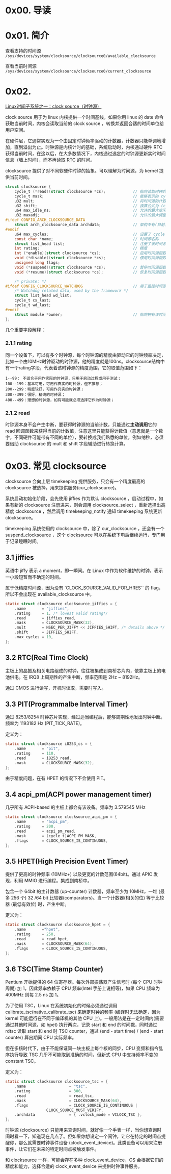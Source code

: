 # 0x00. 导读

# 0x01. 简介

查看支持的时间源  
`/sys/devices/system/clocksource/clocksource0/available_clocksource`

查看当前时间源  
`/sys/devices/system/clocksource/clocksource0/current_clocksource`

# 0x02. 

[Linux时间子系统之一：clock source（时钟源）](https://abcdxyzk.github.io/blog/2017/07/23/kernel-clock-1/)




clock source 用于为 linux 内核提供一个时间基线，如果你用 linux 的 date 命令获取当前时间，内核会读取当前的 clock source ，转换并返回合适的时间单位给用户空间。

在硬件层，它通常实现为一个由固定时钟频率驱动的计数器，计数器只能单调地增加，直到溢出为止。时钟源是内核计时的基础，系统启动时，内核通过硬件 RTC 获得当前时间，在这以后，在大多数情况下，内核通过选定的时钟源更新实时时间信息（墙上时间），而不再读取 RTC 的时间。

clocksource 提供了对不同软硬件时钟的抽象。可以理解为时间源，为 kernel 提供当前时间。

```c
struct clocksource {
    cycle_t (*read)(struct clocksource *cs);            // 指向读取时钟的函数
    cycle_t mask;                                       // 能够表示的 cycle 上限，通常是 32/64 位的全 f，做与操作可以避免对 overflow 进行专门处理
    u32 mult;                                           // 将时间源的计数单位 (cycle_t) 转换为 ns
    u32 shift;                                          // 换算公式为 (cycles * mult) >> shift
    u64 max_idle_ns;                                    // 允许的最大空闲时间，单位 ns。当设置 CONFIG_NO_HZ 时，使用动态 tick，不限制 kernel 的睡眠时间，需要进行限制
    u32 maxadj;                                         // 允许的最大调整值，避免转换时 overflow
#ifdef CONFIG_ARCH_CLOCKSOURCE_DATA
    struct arch_clocksource_data archdata;              // 架构专有(目前只有 x86 和 ia64)。
#endif
    u64 max_cycles;                                     // 设置了 cycle 上限，避免换算时溢出
    const char *name;                                   // 时间源名称
    struct list_head list;                              // 注册了该时间源?
    int rating;                                         // 精度
    int (*enable)(struct clocksource *cs);              // 启用时间源函数
    void (*disable)(struct clocksource *cs);            // 停用时间源函数
    unsigned long flags;
    void (*suspend)(struct clocksource *cs);            // 暂停时间源函数
    void (*resume)(struct clocksource *cs);             // 恢复时间源函数

    /* private: */
#ifdef CONFIG_CLOCKSOURCE_WATCHDOG                      // 用于监控时间源，校验时间是否准确
    /* Watchdog related data, used by the framework */
    struct list_head wd_list;
    cycle_t cs_last;
    cycle_t wd_last;
#endif
    struct module *owner;                               // 指向拥有该时间源的内核模块
}; 
```

几个重要字段解释：

### 2.1.1 rating

同一个设备下，可以有多个时钟源，每个时钟源的精度由驱动它的时钟频率决定，比如一个由10MHz时钟驱动的时钟源，他的精度就是100ns。clocksource结构中有一个rating字段，代表着该时钟源的精度范围，它的取值范围如下：
```
1--99： 不适合于用作实际的时钟源，只用于启动过程或用于测试；
100--199：基本可用，可用作真实的时钟源，但不推荐；
200--299：精度较好，可用作真实的时钟源；
300--399：很好，精确的时钟源；
400--499：理想的时钟源，如有可能就必须选择它作为时钟源；
```

### 2.1.2 read

时钟源本身不会产生中断，要获得时钟源的当前计数，只能通过**主动调用**它的 read 回调函数来获得当前的计数值，注意这里只能获得计数值（意思就是一个数字，不同硬件可能带有不同的单位），要转换成我们熟悉的单位，例如纳秒，必须要借助 clocksource 的 mult 和 shift 字段辅助进行转换计算。

# 0x03. 常见 clocksource

clocksource 会向上层 timekeeping 提供服务，只会有一个精度最高的 clocksource 被选择，用来提供服务(cur_clocksource)。

系统启动初始化阶段，会先使用 jiffies 作为默认 clocksource ，启动过程中，如果有新的 clocksource 注册进来，则会调用 clocksource_select ，重新选择出高精度 clocksource ，然后调用 timekeeping_notify 通知 timekeeping 系统更新 clocksource。

timekeeping 系统使用的 clocksource 中，除了 cur_clocksource ，还会有一个 suspend_clocksource ，这个 clocksource 可以在系统下电后继续运行，专门用于记录睡眠时间。

## 3.1 jiffies

英语中 jiffy 表示 a moment，即一瞬间。在 Linux 中作为软件维护的时钟。表示一小段短暂而不确定的时间。

属于低精度时间源，因为没有 `CLOCK_SOURCE_VALID_FOR_HRES`` 的 flag，所以不会出现在 available_clocksource 中。

```c
static struct clocksource clocksource_jiffies = {
    .name       = "jiffies",
    .rating     = 1, /* lowest valid rating*/                               // 优先级最低
    .read       = jiffies_read,                                             // 读时返回 jiffies
    .mask       = CLOCKSOURCE_MASK(32),
    .mult       = NSEC_PER_JIFFY << JIFFIES_SHIFT, /* details above */
    .shift      = JIFFIES_SHIFT,                                            // NSEC_PER_JIFFY 和 JIFFIES_SHIFT 由 CONFIG_HZ 决定
    .max_cycles = 10,
};
```

## 3.2 RTC(Real Time Clock)

主板上的晶振及相关电路组成的时钟，往往被集成到南桥芯片内，依靠主板上的电池供电。在 IRQ8 上周期性的产生中断，频率范围是 2Hz ~ 8192Hz。

通过 CMOS 进行读写，开机时读取，需要时写入。

## 3.3 PIT(Programmalbe Interval Timer)

通过 8253/8254 时钟芯片实现，经过适当编程后，能够周期性地发出时钟中断。频率为 1193182 Hz (PIT_TICK_RATE)。

定义为：
```c
static struct clocksource i8253_cs = {
    .name       = "pit",
    .rating     = 110,
    .read       = i8253_read,
    .mask       = CLOCKSOURCE_MASK(32),
};
```
由于精度问题，在有 HPET 的情况下不会使用 PIT。

## 3.4 acpi_pm(ACPI power management timer)

几乎所有 ACPI-based 的主板上都会有该设备。频率为 3.579545 MHz
```c
static struct clocksource clocksource_acpi_pm = {
    .name       = "acpi_pm",
    .rating     = 200,
    .read       = acpi_pm_read,
    .mask       = (cycle_t)ACPI_PM_MASK,
    .flags      = CLOCK_SOURCE_IS_CONTINUOUS,
};
```

## 3.5 HPET(High Precision Event Timer)

提供了更高的时钟频率 (10MHz+) 以及更宽的计数范围(64bit)。通过 APIC 发现，利用 MMIO 进行编程。集成到南桥中。

包含一个 64bit 的主计数器 (up-counter) 计数器，频率至少为 10MHz，一堆 (最多 256 个) 32 /64 bit 比较器(comparators)。当一个计数器(相关的位) 等于比较器 (最低有效位) 时，产生中断。

定义为：
```c
static struct clocksource clocksource_hpet = {
    .name       ="hpet",
    .rating     = 250,
    .read       = read_hpet,
    .mask       = CLOCKSOURCE_MASK(64),
    .flags      = CLOCK_SOURCE_IS_CONTINUOUS,
};
```

## 3.6 TSC(Time Stamp Counter)

Pentium 开始提供的 64 位寄存器。每次外部振荡器产生信号时 (每个 CPU 时钟周期) 加 1，因此频率依赖于 CPU 频率(Intel 手册上说相等)，如果 CPU 频率为 400MHz 则每 2.5 ns 加 1。

为了使用 TSC，Linux 在系统初始化的时候必须通过调用 calibrate_tsc(native_calibrate_tsc) 来确定时钟的频率 (编译时无法确定，因为 kernel 可能运行在不同于编译机的其他 CPU 上)。一般用法是在一定时间内(需要通过其他时间源，如 hpet) 执行两次，记录 start 和 end 的时间戳，同时通过 rdtsc 读取 start 和 end 时 TSC counter，通过 (end - start time) / (end - start counter) 算出期间 CPU 实际频率。

但在多核时代下，由于不能保证同一块主板上每个核的同步，CPU 变频和指令乱序执行导致 TSC 几乎不可能取到准确的时间，但新式 CPU 中支持频率不变的 constant TSC。

定义为：
```c
static struct clocksource clocksource_tsc = {
    .name                   = "tsc",
    .rating                 = 300,
    .read                   = read_tsc,
    .mask                   = CLOCKSOURCE_MASK(64),
    .flags                  = CLOCK_SOURCE_IS_CONTINUOUS |
                  CLOCK_SOURCE_MUST_VERIFY,
    .archdata               = { .vclock_mode = VCLOCK_TSC },
};
```



时钟源 (clocksource) 只能用来查询时间，就好像一个手表一样，当你想查询时间时看一下，知道现在几点了。但如果你想设定一个闹钟，让它在特定的时间点提醒你，那么就需要时钟事件设备 (clock_event_device)。此类设备可以用来注册事件，让它们在未来的特定时间点被触发事件。

和 clocksource 一样，可能会存在多种 clock_event_device，OS 会根据它们的精度和能力，选择合适的 clock_event_device 来提供时钟事件服务。